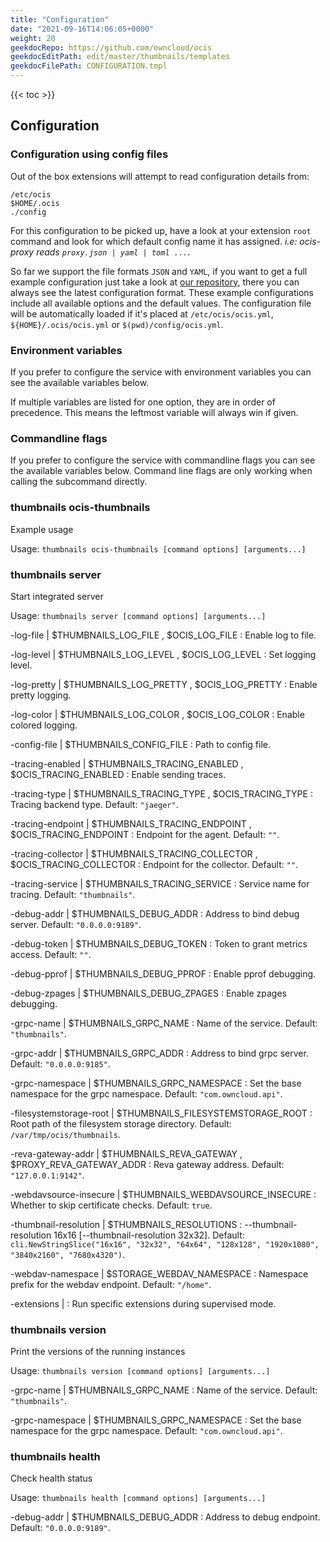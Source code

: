 ```yaml
---
title: "Configuration"
date: "2021-09-16T14:06:05+0000"
weight: 20
geekdocRepo: https://github.com/owncloud/ocis
geekdocEditPath: edit/master/thumbnails/templates
geekdocFilePath: CONFIGURATION.tmpl
---
```


{{< toc >}}

## Configuration

### Configuration using config files

Out of the box extensions will attempt to read configuration details from:

```console
/etc/ocis
$HOME/.ocis
./config
```

For this configuration to be picked up, have a look at your extension `root` command and look for which default config name it has assigned. *i.e: ocis-proxy reads `proxy.json | yaml | toml ...`*.

So far we support the file formats `JSON` and `YAML`, if you want to get a full example configuration just take a look at [our repository](https://github.com/owncloud/ocis/tree/master/thumbnails/config), there you can always see the latest configuration format. These example configurations include all available options and the default values. The configuration file will be automatically loaded if it's placed at `/etc/ocis/ocis.yml`, `${HOME}/.ocis/ocis.yml` or `$(pwd)/config/ocis.yml`.

### Environment variables

If you prefer to configure the service with environment variables you can see the available variables below.

If multiple variables are listed for one option, they are in order of precedence. This means the leftmost variable will always win if given.

### Commandline flags

If you prefer to configure the service with commandline flags you can see the available variables below. Command line flags are only working when calling the subcommand directly.

### thumbnails ocis-thumbnails

Example usage

Usage: `thumbnails ocis-thumbnails [command options] [arguments...]`



























### thumbnails server

Start integrated server

Usage: `thumbnails server [command options] [arguments...]`



-log-file |  $THUMBNAILS_LOG_FILE , $OCIS_LOG_FILE
: Enable log to file.


-log-level |  $THUMBNAILS_LOG_LEVEL , $OCIS_LOG_LEVEL
: Set logging level.


-log-pretty |  $THUMBNAILS_LOG_PRETTY , $OCIS_LOG_PRETTY
: Enable pretty logging.


-log-color |  $THUMBNAILS_LOG_COLOR , $OCIS_LOG_COLOR
: Enable colored logging.


-config-file |  $THUMBNAILS_CONFIG_FILE
: Path to config file.


-tracing-enabled |  $THUMBNAILS_TRACING_ENABLED , $OCIS_TRACING_ENABLED
: Enable sending traces.


-tracing-type |  $THUMBNAILS_TRACING_TYPE , $OCIS_TRACING_TYPE
: Tracing backend type. Default: `"jaeger"`.


-tracing-endpoint |  $THUMBNAILS_TRACING_ENDPOINT , $OCIS_TRACING_ENDPOINT
: Endpoint for the agent. Default: `""`.


-tracing-collector |  $THUMBNAILS_TRACING_COLLECTOR , $OCIS_TRACING_COLLECTOR
: Endpoint for the collector. Default: `""`.


-tracing-service |  $THUMBNAILS_TRACING_SERVICE
: Service name for tracing. Default: `"thumbnails"`.


-debug-addr |  $THUMBNAILS_DEBUG_ADDR
: Address to bind debug server. Default: `"0.0.0.0:9189"`.


-debug-token |  $THUMBNAILS_DEBUG_TOKEN
: Token to grant metrics access. Default: `""`.


-debug-pprof |  $THUMBNAILS_DEBUG_PPROF
: Enable pprof debugging.


-debug-zpages |  $THUMBNAILS_DEBUG_ZPAGES
: Enable zpages debugging.


-grpc-name |  $THUMBNAILS_GRPC_NAME
: Name of the service. Default: `"thumbnails"`.


-grpc-addr |  $THUMBNAILS_GRPC_ADDR
: Address to bind grpc server. Default: `"0.0.0.0:9185"`.


-grpc-namespace |  $THUMBNAILS_GRPC_NAMESPACE
: Set the base namespace for the grpc namespace. Default: `"com.owncloud.api"`.


-filesystemstorage-root |  $THUMBNAILS_FILESYSTEMSTORAGE_ROOT
: Root path of the filesystem storage directory. Default: `/var/tmp/ocis/thumbnails`.


-reva-gateway-addr |  $THUMBNAILS_REVA_GATEWAY , $PROXY_REVA_GATEWAY_ADDR
: Reva gateway address. Default: `"127.0.0.1:9142"`.


-webdavsource-insecure |  $THUMBNAILS_WEBDAVSOURCE_INSECURE
: Whether to skip certificate checks. Default: `true`.


-thumbnail-resolution |  $THUMBNAILS_RESOLUTIONS
: --thumbnail-resolution 16x16 [--thumbnail-resolution 32x32]. Default: `cli.NewStringSlice("16x16", "32x32", "64x64", "128x128", "1920x1080", "3840x2160", "7680x4320")`.


-webdav-namespace |  $STORAGE_WEBDAV_NAMESPACE
: Namespace prefix for the webdav endpoint. Default: `"/home"`.


-extensions | 
: Run specific extensions during supervised mode.



### thumbnails version

Print the versions of the running instances

Usage: `thumbnails version [command options] [arguments...]`


























-grpc-name |  $THUMBNAILS_GRPC_NAME
: Name of the service. Default: `"thumbnails"`.


-grpc-namespace |  $THUMBNAILS_GRPC_NAMESPACE
: Set the base namespace for the grpc namespace. Default: `"com.owncloud.api"`.

### thumbnails health

Check health status

Usage: `thumbnails health [command options] [arguments...]`


-debug-addr |  $THUMBNAILS_DEBUG_ADDR
: Address to debug endpoint. Default: `"0.0.0.0:9189"`.


























